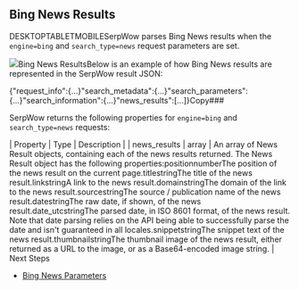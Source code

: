 Bing News Results
-----------------

DESKTOPTABLETMOBILESerpWow parses Bing News results when the `engine=bing` and `search_type=news` request parameters are set.

![](https://apiimages.imgix.net/serpwow/images/png/docs/bing_news.png?auto=format&ixlib=react-9.5.1-beta.1&w=600)Bing News ResultsBelow is an example of how Bing News results are represented in the SerpWow result JSON:

{"request\_info":{...}"search\_metadata":{...}"search\_parameters":{...}"search\_information":{...}"news\_results":[...]}Copy### 

SerpWow returns the following properties for `engine=bing` and `search_type=news` requests:

| Property | Type | Description |
| news\_results | array | An array of News Result objects, containing each of the news results returned. The News Result object has the following properties:positionnumberThe position of the news result on the current page.titlestringThe title of the news result.linkstringA link to the news result.domainstringThe domain of the link to the news result.sourcestringThe source / publication name of the news result.datestringThe raw date, if shown, of the news result.date\_utcstringThe parsed date, in ISO 8601 format, of the news result. Note that date parsing relies on the API being able to successfully parse the date and isn't guaranteed in all locales.snippetstringThe snippet text of the news result.thumbnailstringThe thumbnail image of the news result, either returned as a URL to the image, or as a Base64-encoded image string. |
Next Steps

* [Bing News Parameters](/docs/search-api/searches/bing/news)
